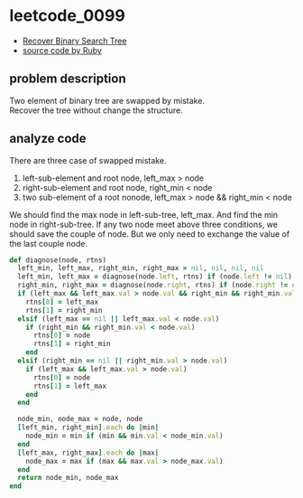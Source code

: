 # leetcode_0099

- [Recover Binary Search Tree](https://leetcode.com/problems/recover-binary-search-tree/)
- [source code by Ruby](leetcode_0099.rb)

## problem description

Two element of binary tree are swapped by mistake.  
Recover the tree without change the structure.

## analyze code

There are three case of swapped mistake.

1. left-sub-element and root node, left_max > node
2. right-sub-element and root node, right_min < node
3. two sub-element of a root nonode, left_max > node && right_min < node

We should find the max node in left-sub-tree, left_max. And find the min node in right-sub-tree. If any two node meet above three conditions, we should save the couple of node. But we only need to exchange the value of the last couple node.

```ruby
def diagnose(node, rtns)
  left_min, left_max, right_min, right_max = nil, nil, nil, nil
  left_min, left_max = diagnose(node.left, rtns) if (node.left != nil)
  right_min, right_max = diagnose(node.right, rtns) if (node.right != nil)
  if (left_max && left_max.val > node.val && right_min && right_min.val < node.val)
    rtns[0] = left_max
    rtns[1] = right_min
  elsif (left_max == nil || left_max.val < node.val)
    if (right_min && right_min.val < node.val)
      rtns[0] = node
      rtns[1] = right_min
    end
  elsif (right_min == nil || right_min.val > node.val)
    if (left_max && left_max.val > node.val)
      rtns[0] = node
      rtns[1] = left_max
    end
  end

  node_min, node_max = node, node
  [left_min, right_min].each do |min|
    node_min = min if (min && min.val < node_min.val)
  end
  [left_max, right_max].each do |max|
    node_max = max if (max && max.val > node_max.val)
  end
  return node_min, node_max
end
```
